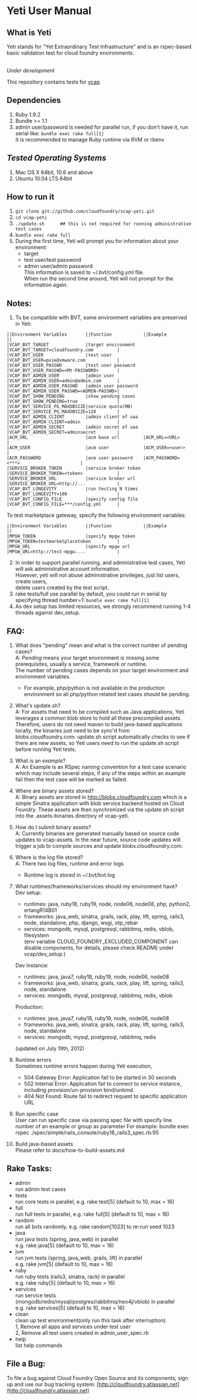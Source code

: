 Yeti User Manual
================

What is Yeti
------------

Yeti stands for "Yet Extraordinary Test Infrastructure" and is an rspec-based
basic validation test for cloud foundry environments.

<br>*Under development*

This repository contains tests for [vcap](https://github.com/cloudfoundry/vcap).

## Dependencies
1. Ruby 1.9.2
2. Bundle >= 1.1
3. admin user/password is needed for parallel run, if you don't have it, run serial like:
```bundle exec rake full[1]```
<br>It is recommended to manage Ruby runtime via RVM or rbenv

## _Tested Operating Systems_
1. Mac OS X 64bit, 10.6 and above
2. Ubuntu 10.04 LTS 64bit

How to run it
-------------
1. ```git clone git://github.com/cloudfoundry/vcap-yeti.git```
2. ```cd vcap-yeti```
3. ```./update.sh      ## this is not required for running administrative test cases```
4. ```bundle exec rake full```
5. During the first time, Yeti will prompt you for information about your environment:
    - target
    - test user/test password
    - admin user/admin password
   <br>This information is saved to ~/.bvt/config.yml file.
   <br>When run the second time around, Yeti will not prompt for the information again.

Notes:
-----
1. To be compatible with BVT, some environment variables are preserved in Yeti:
```
||Environment Variables       ||Function            ||Example                                ||
|VCAP_BVT_TARGET              |target environment   |VCAP_BVT_TARGET=cloudfoundry.com         |
|VCAP_BVT_USER                |test user            |VCAP_BVT_USER=pxie@vmware.com            |
|VCAP_BVT_USER_PASSWD         |test user password   |VCAP_BVT_USER_PASSWD=<MY-PASSWORD>       |
|VCAP_BVT_ADMIN_USER          |admin user           |VCAP_BVT_ADMIN_USER=admin@admin.com      |
|VCAP_BVT_ADMIN_USER_PASSWD   |admin user password  |VCAP_BVT_ADMIN_USER_PASSWD=<ADMIN-PASSWD>|
|VCAP_BVT_SHOW_PENDING        |show pending cases   |VCAP_BVT_SHOW_PENDING=true               |
|VCAP_BVT_SERVICE_PG_MAXDBSIZE|service quota(MB)    |VCAP_BVT_SERVICE_PG_MAXDBSIZE=128        |
|VCAP_BVT_ADMIN_CLIENT        |admin client of uaa  |VCAP_BVT_ADMIN_CLIENT=admin              |
|VCAP_BVT_ADMIN_SECRET        |admin secret of uaa  |VCAP_BVT_ADMIN_SECRET=adminsecret        |
|ACM_URL                      |acm base url         |ACM_URL=<URL>                            |
|ACM_USER                     |acm user             |ACM_USER=<user>                          |
|ACM_PASSWORD                 |acm user password    |ACM_PASSWORD=<***>                       |
|SERVICE_BROKER_TOKEN         |service broker token |SERVICE_BROKER_TOKEN=<token>             |
|SERVICE_BROKER_URL           |service broker url   |SERVICE_BROKER_URL=http://...            |
|VCAP_BVT_LONGEVITY           |run testing N times  |VCAP_BVT_LONGEVITY=100                   |
|VCAP_BVT_CONFIG_FILE         |specify config file  |VCAP_BVT_CONFIG_FILE=***/config.yml      |

```

To test marketplace gateway, specify the following environment variables:
```
||Environment Variables       ||Function            ||Example                                ||
|MPGW_TOKEN                   |specify mpgw token   |MPGW_TOKEN=testmarketplacetoken          |
|MPGW_URL                     |specify mpgw url     |MPGW_URL=http://test-mpgw....            |

```

2. In order to support parallel running, and administrative test cases, Yeti will ask administrative
   account information.
   <br>However, yeti will not abuse administrative privileges, just list users, create users,
   <br>delete users created by the test script.
3. rake tests/full use parallel by default, you could run in serial by specifying thread number=1:
   ```bundle exec rake full[1]```
4. As dev setup has limited resources, we strongly recommend running 1-4 threads against dev_setup.

FAQ:
----
1. What does "pending" mean and what is the correct number of pending cases?
   <br>A: *Pending* means your target environment is missing some prerequisites, usually a service,
       framework or runtime.
      <br>The number of pending cases depends on your target environment and environment variables.
      - For example, php/python is not available in the production environment so all php/python
      related test cases should be pending.

2. What's update.sh?
   <br>A: For assets that need to be compiled such as Java applications, Yeti leverages a common
      blob store to hold all these precompiled assets.  Therefore, users do not need maven to build
      java-based applications locally, the binaries just need to be sync'd from blobs.cloudfoundry.com.
      update.sh script automatically checks to see if there are new assets, so Yeti users need to
      run the update.sh script before running Yeti tests.

3. What is an _example_?
   <br>A: An Example is an RSpec naming convention for a test case scenario which may include several
   steps, if any of the steps within an example fail then the test case will be marked as failed.

4. Where are binary assets stored?
   <br>A: Binary assets are stored in http://blobs.cloudfoundry.com which is a simple Sinatra application
      with blob service backend hosted on Cloud Foundry. These assets are then synchronized via the
      update.sh script into the .assets-binaries directory of vcap-yeti.

5. How do I submit binary assets?
   <br>A: Currently binaries are generated manually based on source code updates to vcap-assets. In
   the near future, source code updates will trigger a job to compile sources and update
   blobs.cloudfoundry.com.

6. Where is the log file stored?
   <br>A: There two log files, runtime and error logs
      - Runtime log is stored in ~/.bvt/bvt.log

7. What runtimes/frameworks/services should my environment have?
   <br>Dev setup:
   - runtimes: java, ruby18, ruby19, node, node06, node08, php, python2, erlangR14B01
   - frameworks: java_web, sinatra, grails, rack, play, lift, spring, rails3, node, standalone, php,
   django, wsgi, otp_rebar
   - services: mongodb, mysql, postgresql, rabbitmq, redis, vblob, filesystem
   <br>(env variable CLOUD_FOUNDRY_EXCLUDED_COMPONENT can disable components, for details, please
   check README under vcap/dev_setup.)

   Dev instance:
   - runtimes: java, java7, ruby18, ruby19, node, node06, node08
   - frameworks: java_web, sinatra, grails, rack, play, lift, spring, rails3, node, standalone
   - services: mongodb, mysql, postgresql, rabbitmq, redis, vblob

   Production:
   - runtimes: java, java7, ruby18, ruby19, node, node06, node08
   - frameworks: java_web, sinatra, grails, rack, play, lift, spring, rails3, node, standalone
   - services: mongodb, mysql, postgresql, rabbitmq, redis

   (updated on July 19th, 2012)

8. Runtime errors
   <br>Sometimes runtime errors happen during Yeti execution,
   - 504 Gateway Error: Application fail to be started in 30 seconds
   - 502 Internal Error: Application fail to connect to service instance, including provision/un-provision
     bind/unbind.
   - 404 Not Found: Route fail to redirect request to specific application URL

9. Run specific case
   <br>User can run specific case via passing spec file with specify line number of an example
    or group as parameter
    For example:
    bundle exec rspec ./spec/simple/rails_console/ruby18_rails3_spec.rb:95

10. Build java-based assets
    <br>Please refer to docs/how-to-build-assets.md

Rake Tasks:
-----------
- admin
<br>run admin test cases
- tests
<br>run core tests in parallel, e.g. rake test\[5\] (default to 10, max = 16)
- full
<br>run full tests in parallel, e.g. rake full\[5\] (default to 10, max = 16)
- random
<br>run all bvts randomly, e.g. rake random\[1023\] to re-run seed 1023
- java
<br>run java tests (spring, java_web) in parallel
<br>e.g. rake java\[5\] (default to 10, max = 16)
- jvm
<br>run jvm tests (spring, java_web, grails, lift) in parallel
<br>e.g. rake jvm\[5\] (default to 10, max = 16)
- ruby
<br>run ruby tests (rails3, sinatra, rack) in parallel
<br>e.g. rake ruby\[5\] (default to 10, max = 16)
- services
<br>run service tests (mongodb/redis/mysql/postgres/rabbitmq/neo4j/vblob) in parallel
<br>e.g. rake services\[5\] (default to 10, max = 16)
- clean
<br>clean up test environment(only run this task after interruption).
<br>1, Remove all apps and services under test user
<br>2, Remove all test users created in admin_user_spec.rb
- help
<br>list help commands

File a Bug:
-----------
To file a bug against Cloud Foundry Open Source and its components, sign up and use our bug tracking
 system: [http://cloudfoundry.atlassian.net](http://cloudfoundry.atlassian.net)
